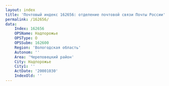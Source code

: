 ```yaml
---
layout: index
title: 'Почтовый индекс 162656: отделение почтовой связи Почты России'
permalink: /162656/
data:
    Index: 162656
    OPSName: Надпорожье
    OPSType: О
    OPSSubm: 162600
    Region: 'Вологодская область'
    Autonom: ''
    Area: 'Череповецкий район'
    City: Надпорожье
    City1: ''
    ActDate: '20001030'
    IndexOld: ''
---
```

